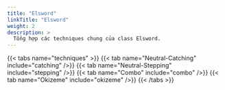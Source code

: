 ```yaml
---
title: "Elsword"
linkTitle: "Elsword"
weight: 2
description: >
  Tổng hợp các techniques chung của class Elsword.
---
```


{{< tabs name="techniques" >}}
  {{< tab name="Neutral-Catching" include="catching" />}}
  {{< tab name="Neutral-Stepping" include="stepping" />}}
  {{< tab name="Combo" include="combo" />}}
  {{< tab name="Okizeme" include="okizeme" />}}
{{< /tabs >}}
